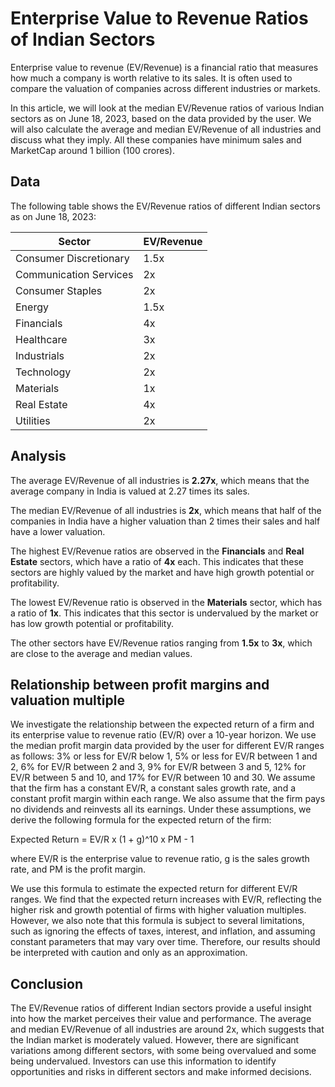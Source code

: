 # Enterprise Value to Revenue Ratios of Indian Sectors

Enterprise value to revenue (EV/Revenue) is a financial ratio that measures how much a company is worth relative to its sales. It is often used to compare the valuation of companies across different industries or markets.

In this article, we will look at the median EV/Revenue ratios of various Indian sectors as on June 18, 2023, based on the data provided by the user. We will also calculate the average and median EV/Revenue of all industries and discuss what they imply. All these companies have minimum sales and MarketCap around 1 billion (100 crores).

## Data

The following table shows the EV/Revenue ratios of different Indian sectors as on June 18, 2023:

| Sector | EV/Revenue |
| --- | --- |
| Consumer Discretionary | 1.5x |
| Communication Services | 2x |
| Consumer Staples | 2x |
| Energy | 1.5x |
| Financials | 4x |
| Healthcare | 3x |
| Industrials | 2x |
| Technology | 2x |
| Materials | 1x |
| Real Estate | 4x |
| Utilities | 2x |

## Analysis

The average EV/Revenue of all industries is **2.27x**, which means that the average company in India is valued at 2.27 times its sales.

The median EV/Revenue of all industries is **2x**, which means that half of the companies in India have a higher valuation than 2 times their sales and half have a lower valuation.

The highest EV/Revenue ratios are observed in the **Financials** and **Real Estate** sectors, which have a ratio of **4x** each. This indicates that these sectors are highly valued by the market and have high growth potential or profitability.

The lowest EV/Revenue ratio is observed in the **Materials** sector, which has a ratio of **1x**. This indicates that this sector is undervalued by the market or has low growth potential or profitability.

The other sectors have EV/Revenue ratios ranging from **1.5x** to **3x**, which are close to the average and median values.

## Relationship between profit margins and valuation multiple 

We investigate the relationship between the expected return of a firm and its enterprise value to revenue ratio (EV/R) over a 10-year horizon. We use the median profit margin data provided by the user for different EV/R ranges as follows: 3% or less for EV/R below 1, 5% or less for EV/R between 1 and 2, 6% for EV/R between 2 and 3, 9% for EV/R between 3 and 5, 12% for EV/R between 5 and 10, and 17% for EV/R between 10 and 30. We assume that the firm has a constant EV/R, a constant sales growth rate, and a constant profit margin within each range. We also assume that the firm pays no dividends and reinvests all its earnings. Under these assumptions, we derive the following formula for the expected return of the firm:

Expected Return = EV/R x (1 + g)^10 x PM - 1

where EV/R is the enterprise value to revenue ratio, g is the sales growth rate, and PM is the profit margin.

We use this formula to estimate the expected return for different EV/R ranges. We find that the expected return increases with EV/R, reflecting the higher risk and growth potential of firms with higher valuation multiples. However, we also note that this formula is subject to several limitations, such as ignoring the effects of taxes, interest, and inflation, and assuming constant parameters that may vary over time. Therefore, our results should be interpreted with caution and only as an approximation.

## Conclusion

The EV/Revenue ratios of different Indian sectors provide a useful insight into how the market perceives their value and performance. The average and median EV/Revenue of all industries are around 2x, which suggests that the Indian market is moderately valued. However, there are significant variations among different sectors, with some being overvalued and some being undervalued. Investors can use this information to identify opportunities and risks in different sectors and make informed decisions.
